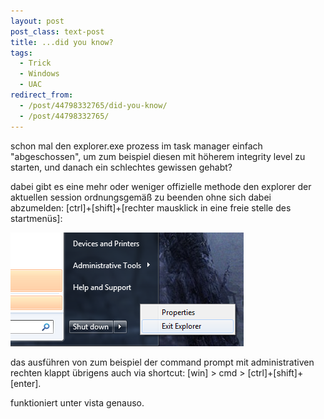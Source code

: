 ```yaml
---
layout: post
post_class: text-post
title: ...did you know?
tags:
  - Trick
  - Windows
  - UAC
redirect_from:
  - /post/44798332765/did-you-know/
  - /post/44798332765/
---
```

schon mal den explorer.exe prozess im task manager einfach "abgeschossen", um zum beispiel diesen mit höherem integrity level zu starten, und danach ein schlechtes gewissen gehabt?

dabei gibt es eine mehr oder weniger offizielle methode den explorer der aktuellen session ordnungsgemäß zu beenden ohne sich dabei abzumelden: [ctrl]+[shift]+[rechter mausklick in eine freie stelle des startmenüs]:

![Exit explorer](/assets/exit-explorer.png)

das ausführen von zum beispiel der command prompt mit administrativen rechten klappt übrigens auch via shortcut: [win] > cmd > [ctrl]+[shift]+[enter].

funktioniert unter vista genauso.
